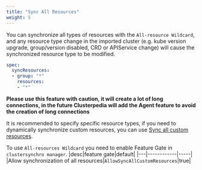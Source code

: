 ```yaml
---
title: "Sync All Resources"
weight: 5
---
```

You can synchronize all types of resources with the `All-resource Wildcard`, and any resource type change in the imported cluster (e.g. kube version upgrade, group/version disabled, CRD or APIService change) will cause the synchronized resource type to be modified.
```yaml
spec:
  syncResources:
  - group: "*"
    resources:
    - "*"
```

**Please use this feature with caution, it will create a lot of long connections, in the future Clusterpedia will add the Agent feature to avoid the creation of long connections**

It is recommended to specify specific resource types, if you need to dynamically synchronize custom resources, you can use [Sync all custom resources](../sync-all-custom-resources).

To use `All-resources Wildcard` you need to enable Feature Gate in `clustersynchro manager`.
|desc|feature gate|default|
|---|------------|-----|
|Allow synchronization of all resources|`AllowSyncAllCustomResources`|true|

